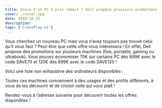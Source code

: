 ```yaml
---
title: Envie d’un PC à prix réduit ? Dell propose plusieurs promotions !
cover: ./cover.jpg
date: 2018-10-22
description:
tags: ['CrossPlay-v1']
---
```


Vous cherchez un nouveau PC mais vous n’avez toujours pas trouvé celui qu’il vous faut ? Peut-être que cette offre vous intéressera ! En effet, Dell propose des promotions sur plusieurs machines (fixe, portable, gaming ou ultrabook). Vous pouvez économiser 70€ sur certains PC dès 699€ avec le code SAVE70 et 120€ dès 899€ avec le code SAVE120 !

Voici une liste non exhaustive des ordinateurs disponibles :

Toutes ces machines conviennent à des usages et des profils différents, à vous de les découvrir et de choisir celle qui vous plaît !

Rendez-vous à l’adresse suivante pour découvrir toutes les offres disponibles !
